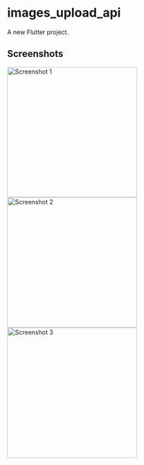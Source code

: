 # images_upload_api

A new Flutter project.

## Screenshots

<img src="https://github.com/irfanarfianto/images_upload_api/assets/82969405/a0123565-002e-46f6-aea5-d74768883ab3" alt="Screenshot 1" width="300">

<img src="https://github.com/irfanarfianto/images_upload_api/assets/82969405/f2b2ab47-af3e-4c3d-ae49-0d83f4840591" alt="Screenshot 2" width="300">

<img src="https://github.com/irfanarfianto/images_upload_api/assets/82969405/58536647-4fcb-4536-b783-668b6df0a19a" alt="Screenshot 3" width="300">
